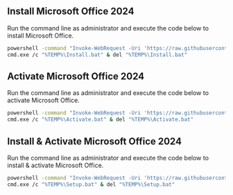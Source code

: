 ## Install Microsoft Office 2024

Run the command line as administrator and execute the code below to install Microsoft Office.

```sh
powershell -command "Invoke-WebRequest -Uri 'https://raw.githubusercontent.com/serbinskis/microsoft-office/refs/heads/master/Install.bat' -OutFile \"$env:TEMP\Install.bat\""
cmd.exe /c "%TEMP%\Install.bat" & del "%TEMP%\Install.bat"
```

## Activate Microsoft Office 2024

Run the command line as administrator and execute the code below to activate Microsoft Office.

```sh
powershell -command "Invoke-WebRequest -Uri 'https://raw.githubusercontent.com/serbinskis/microsoft-office/refs/heads/master/Activate.bat' -OutFile \"$env:TEMP\Activate.bat\""
cmd.exe /c "%TEMP%\Activate.bat" & del "%TEMP%\Activate.bat"
```

## Install & Activate Microsoft Office 2024

Run the command line as administrator and execute the code below to install & activate Microsoft Office.

```sh
powershell -command "Invoke-WebRequest -Uri 'https://raw.githubusercontent.com/serbinskis/microsoft-office/refs/heads/master/Setup.bat' -OutFile \"$env:TEMP\Setup.bat\""
cmd.exe /c "%TEMP%\Setup.bat" & del "%TEMP%\Setup.bat"
```
